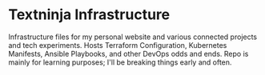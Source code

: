 # Textninja Infrastructure

Infrastructure files for my personal website and various connected projects and tech experiments. Hosts Terraform Configuration, Kubernetes Manifests, Ansible Playbooks, and other DevOps odds and ends. Repo is mainly for learning purposes; I'll be breaking things early and often.

